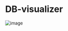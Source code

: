 # DB-visualizer
![image](https://user-images.githubusercontent.com/72999487/159465969-2f7cb104-9397-4f8e-9a2e-242e4893250b.png)
